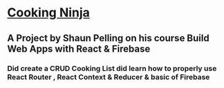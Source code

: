 <h1> <a href="https://vm-cooking.netlify.app" target="_blank">Cooking Ninja</a></h1>
<h2> A Project by Shaun Pelling on his course Build Web Apps with React & Firebase</h2>

<h3>Did create a CRUD Cooking List did learn how to properly use React Router , React Context & Reducer & basic of Firebase</h3>
